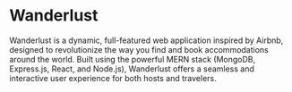 # Wanderlust

Wanderlust is a dynamic, full-featured web application inspired by Airbnb, designed to revolutionize the way you find and book accommodations around the world. Built using the powerful MERN stack (MongoDB, Express.js, React, and Node.js), Wanderlust offers a seamless and interactive user experience for both hosts and travelers.